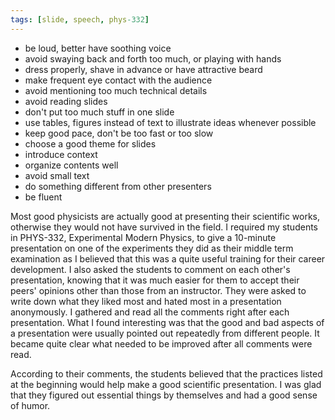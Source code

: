 ```yaml
---
tags: [slide, speech, phys-332]
---
```


- be loud, better have soothing voice
- avoid swaying back and forth too much, or playing with hands
- dress properly, shave in advance or have attractive beard
- make frequent eye contact with the audience 
- avoid mentioning too much technical details
- avoid reading slides
- don't put too much stuff in one slide
- use tables, figures instead of text to illustrate ideas whenever possible
- keep good pace, don't be too fast or too slow
- choose a good theme for slides
- introduce context
- organize contents well
- avoid small text
- do something different from other presenters
- be fluent

Most good physicists are actually good at presenting their scientific works,
otherwise they would not have survived in the field. I required my students in
PHYS-332, Experimental Modern Physics, to give a 10-minute presentation on one
of the experiments they did as their middle term examination as I believed that
this was a quite useful training for their career development. I also asked the
students to comment on each other's presentation, knowing that it was much
easier for them to accept their peers' opinions other than those from an
instructor.  They were asked to write down what they liked most and hated most
in a presentation anonymously. I gathered and read all the comments right after
each presentation. What I found interesting was that the good and bad aspects
of a presentation were usually pointed out repeatedly from different people. It
became quite clear what needed to be improved after all comments were read.

According to their comments, the students believed that the practices listed at
the beginning would help make a good scientific presentation.  I was glad that
they figured out essential things by themselves and had a good sense of humor. 
